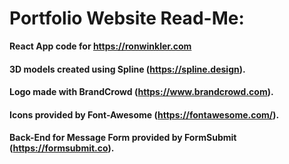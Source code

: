 # Portfolio Website Read-Me:
**React App code for https://ronwinkler.com**

#### 3D models created using Spline (https://spline.design).
#### Logo made with BrandCrowd (https://www.brandcrowd.com).
#### Icons provided by Font-Awesome (https://fontawesome.com/).
#### Back-End for Message Form provided by FormSubmit (https://formsubmit.co).
